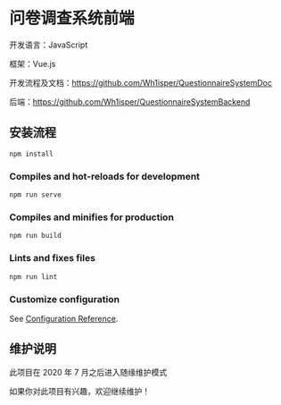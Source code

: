 # 问卷调查系统前端

开发语言：JavaScript

框架：Vue.js

开发流程及文档：https://github.com/Wh1isper/QuestionnaireSystemDoc

后端：https://github.com/Wh1isper/QuestionnaireSystemBackend

## 安装流程
```
npm install
```

### Compiles and hot-reloads for development
```
npm run serve
```

### Compiles and minifies for production
```
npm run build
```

### Lints and fixes files
```
npm run lint
```

### Customize configuration
See [Configuration Reference](https://cli.vuejs.org/config/).

## 维护说明

此项目在 2020 年 7 月之后进入随缘维护模式

如果你对此项目有兴趣，欢迎继续维护！
